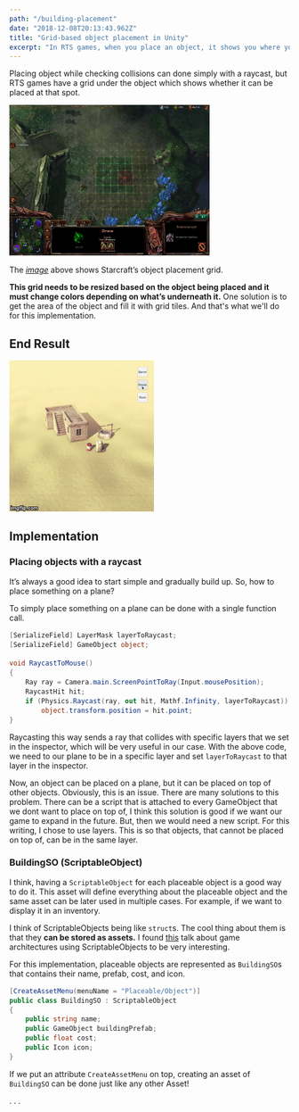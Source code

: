 ```yaml
---
path: "/building-placement"
date: "2018-12-08T20:13:43.962Z"
title: "Grid-based object placement in Unity"
excerpt: "In RTS games, when you place an object, it shows you where you can place it and where you cannot. In some games, like Starcraft, they have a grid that shows the collisions. This writing will go over on implementing a similar object placement."
---
```


Placing object while checking collisions can done simply with a raycast, but RTS games have a grid under the object which shows whether it can be placed at that spot.

<img src="/static/images/example-building-place.jpg" width="360px" height="270px">

The *[image](https://imgur.com/OmFT6)* above shows Starcraft’s object placement grid.

**This grid needs to be resized based on the object being placed and it must change colors depending on what’s underneath it.** One solution is to get the area of the object and fill it with grid tiles. And that's what we'll do for this implementation.

## End Result

![](/static/images/desert.gif?raw=true "Placing building in desert")

## Implementation

### Placing objects with a raycast

It’s always a good idea to start simple and gradually build up. So, how to place something on a plane?

To simply place something on a plane can be done with a single function call. 

``` csharp
[SerializeField] LayerMask layerToRaycast;
[SerializeField] GameObject object;

void RaycastToMouse()
{
    Ray ray = Camera.main.ScreenPointToRay(Input.mousePosition);
    RaycastHit hit;
    if (Physics.Raycast(ray, out hit, Mathf.Infinity, layerToRaycast))
        object.transform.position = hit.point;
}
```

Raycasting this way sends a ray that collides with specific layers that we set in the inspector, which will be very useful in our case. With the above code, we need to our plane to be in a specific layer and set `layerToRaycast` to that layer in the inspector.

Now, an object can be placed on a plane, but it can be placed on top of other objects. Obviously, this is an issue. There are many solutions to this problem. There can be a script that is attached to every GameObject that we dont want to place on top of, I think this solution is good if we want our game to expand in the future. But, then we would need a new script. For this writing, I chose to use layers. This is so that objects, that cannot be placed on top of, can be in the same layer.

### BuildingSO (ScriptableObject)

I think, having a `ScriptableObject` for each placeable object is a good way to do it. This asset will define everything about the placeable object and the same asset can be later used in multiple cases. For example, if we want to display it in an inventory.

I think of ScriptableObjects being like `struct`s. The cool thing about them is that they **can be stored as assets.** I found [this](https://youtu.be/raQ3iHhE_Kk) talk about game architectures using ScriptableObjects to be very interesting.

For this implementation, placeable objects are represented as `BuildingSO`s that contains their name, prefab, cost, and icon.

```csharp
[CreateAssetMenu(menuName = "Placeable/Object")]
public class BuildingSO : ScriptableObject
{
    public string name;
    public GameObject buildingPrefab;
    public float cost;
    public Icon icon;
}
```

If we put an attribute `CreateAssetMenu` on top, creating an asset of `BuildingSO` can be done just like any other Asset! 

.
.
.